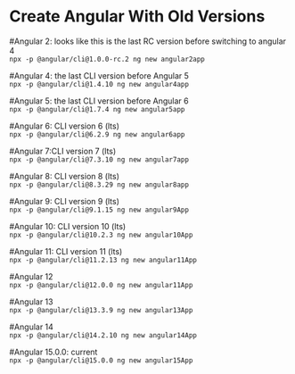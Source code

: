# Create Angular With Old Versions

#Angular 2: looks like this is the last RC version before switching to angular 4  <br>
`npx -p @angular/cli@1.0.0-rc.2 ng new angular2app`

#Angular 4: the last CLI version before Angular 5 <br>
`npx -p @angular/cli@1.4.10 ng new angular4app`

#Angular 5: the last CLI version before Angular 6 <br>
`npx -p @angular/cli@1.7.4 ng new angular5app`

#Angular 6: CLI version 6 (lts) <br>
`npx -p @angular/cli@6.2.9 ng new angular6app `

#Angular 7:CLI version 7 (lts) <br>
`npx -p @angular/cli@7.3.10 ng new angular7app `

#Angular 8: CLI version 8 (lts) <br>
`npx -p @angular/cli@8.3.29 ng new angular8app `

#Angular 9: CLI version 9 (lts) <br>
`npx -p @angular/cli@9.1.15 ng new angular9App`

#Angular 10: CLI version 10 (lts) <br>
`npx -p @angular/cli@10.2.3 ng new angular10App`

#Angular 11: CLI version 11 (lts) <br>
`npx -p @angular/cli@11.2.13 ng new angular11App`

#Angular 12 <br>
`npx -p @angular/cli@12.0.0 ng new angular11App`

#Angular 13 <br>
`npx -p @angular/cli@13.3.9 ng new angular13App`

#Angular 14 <br>
`npx -p @angular/cli@14.2.10 ng new angular14App`

#Angular 15.0.0: current <br>
`npx -p @angular/cli@15.0.0 ng new angular15App`

